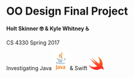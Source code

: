 # OO Design Final Project
**Holt Skinner 🤓 & Kyle Whitney ♿️**

CS 4330 Spring 2017

Investigating Java ![Java](JavaLogo.png) & Swift ![Swift](SwiftLogo.png)

